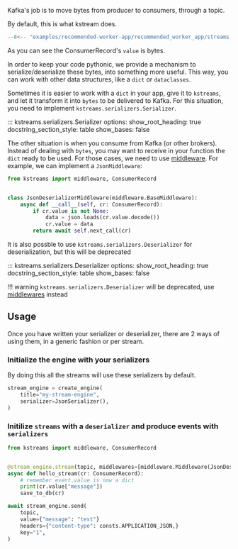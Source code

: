 
Kafka's job is to move bytes from producer to consumers, through a topic.

By default, this is what kstream does.

```python
--8<-- "examples/recommended-worker-app/recommended_worker_app/streams.py"
```

As you can see the ConsumerRecord's `value` is bytes.

In order to keep your code pythonic, we provide a mechanism to serialize/deserialize
these bytes, into something more useful.
This way, you can work with other data structures, like a `dict` or `dataclasses`.

Sometimes it is easier to work with a `dict` in your app, give it to `kstreams`, and let it transform it into `bytes` to be delivered to Kafka. For this situation, you need to implement `kstreams.serializers.Serializer`.

::: kstreams.serializers.Serializer
    options:
        show_root_heading: true
        docstring_section_style: table
        show_bases: false


The other situation is when you consume from Kafka (or other brokers). Instead of dealing with `bytes`,
you may want to receive in your function the `dict` ready to be used. For those cases, we need to use [middleware](https://kpn.github.io/kstreams/middleware/). For example, we can implement a `JsonMiddleware`:

```python
from kstreams import middleware, ConsumerRecord


class JsonDeserializerMiddleware(middleware.BaseMiddleware):
    async def __call__(self, cr: ConsumerRecord):
        if cr.value is not None:
            data = json.loads(cr.value.decode())
            cr.value = data
        return await self.next_call(cr)
```

It is also possble to use `kstreams.serializers.Deserializer` for deserialization, but this will be deprecated

::: kstreams.serializers.Deserializer
    options:
        show_root_heading: true
        docstring_section_style: table
        show_bases: false

!!! warning
    `kstreams.serializers.Deserializer` will be deprecated, use [middlewares](https://kpn.github.io/kstreams/middleware/) instead

## Usage

Once you have written your serializer or deserializer, there are 2 ways of using them, in a
generic fashion or per stream.

### Initialize the engine with your serializers

By doing this all the streams will use these serializers by default.

```python
stream_engine = create_engine(
    title="my-stream-engine",
    serializer=JsonSerializer(),
)
```

### Initilize `streams` with a `deserializer` and produce events with `serializers`

```python
from kstreams import middleware, ConsumerRecord


@stream_engine.stream(topic, middlewares=[middleware.Middleware(JsonDeserializerMiddleware)])
async def hello_stream(cr: ConsumerRecord):
    # remember event.value is now a dict
    print(cr.value["message"])
    save_to_db(cr)
```

```python
await stream_engine.send(
    topic,
    value={"message": "test"}
    headers={"content-type": consts.APPLICATION_JSON,}
    key="1",
)
```

